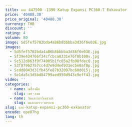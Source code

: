 ```yaml
---
title: และ 447500 -1390 Katup Expansi PC360-7 Exkavator
price: '40488.30'
price_original: '40488.30'
currency: THB
discount: ''
rating: 4
volume: 80
image: Sd5fef5702bda4a86b8bbbba3d36f6e03E.jpg
images:
  - Sd5fef5702bda4a86b8bbbba3d36f6e03E.jpg
  - Sf39e434766f34cfcbca8331e76f8b100v.jpg
  - Sc512d863f9f74005b1fc05a2fb98fdecQ.jpg
  - S3f87962757cc4d7e9d4ed931ec5e0af8p.jpg
  - Scdd8043d31fb45fe87b32097bc60d015j.jpg
  - Se1da5c3d5bd84799aed950d943c9eff43.jpg
video: ''
categories:
  - name: เครื่องมือ
    slug: เคร-องม
  - name: วัดและการวิเคราะห์
    slug: ดและการว-เคราะห
slug: และ-katup-expansi-pc360-exkavator
encode: opeO7hg
lang: th
---
```

  